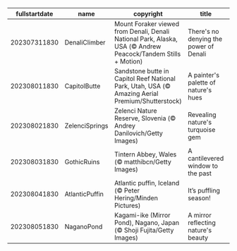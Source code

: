 |fullstartdate|name|copyright|title|image|
|--|--|--|--|--|
202307311830|DenaliClimber|Mount Foraker viewed from Denali, Denali National Park, Alaska, USA (© Andrew Peacock/Tandem Stills + Motion)|There's no denying the power of Denali|![](/en-IN/2023/08/202307311830DenaliClimber.jpg)|
202308011830|CapitolButte|Sandstone butte in Capitol Reef National Park, Utah, USA (© Amazing Aerial Premium/Shutterstock)|A painter's palette of nature's hues|![](/en-IN/2023/08/202308011830CapitolButte.jpg)|
202308021830|ZelenciSprings|Zelenci Nature Reserve, Slovenia (© Andrey Danilovich/Getty Images)|Revealing nature's turquoise gem|![](/en-IN/2023/08/202308021830ZelenciSprings.jpg)|
202308031830|GothicRuins|Tintern Abbey, Wales (© matthibcn/Getty Images)|A cantilevered window to the past|![](/en-IN/2023/08/202308031830GothicRuins.jpg)|
202308041830|AtlanticPuffin|Atlantic puffin, Iceland (© Peter Hering/Minden Pictures)|It’s puffling season!|![](/en-IN/2023/08/202308041830AtlanticPuffin.jpg)|
202308051830|NaganoPond|Kagami-ike (Mirror Pond), Nagano, Japan (© Shoji Fujita/Getty Images)|A mirror reflecting nature's beauty|![](/en-IN/2023/08/202308051830NaganoPond.jpg)|
